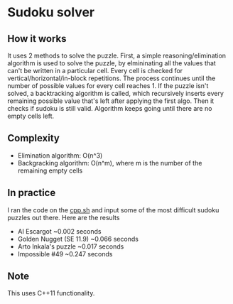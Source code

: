 # Sudoku solver

## How it works

It uses 2 methods to solve the puzzle. First, a simple reasoning/elimination algorithm is used to solve the puzzle, by elmininating all the values that can't be written in a particular cell. Every cell is checked for vertical/horizontal/in-block repetitions. The process continues until the number of possible values for every cell reaches 1. If the puzzle isn't solved, a backtracking algorithm is called, which recursively inserts every remaining possible value that's left after applying the first algo. Then it checks if sudoku is still valid. Algorithm keeps going until there are no empty cells left.

## Complexity 
* Elimination algorithm: O(n^3)
* Backgracking algorithm: O(n^m), where m is the number of the remaining empty cells

## In practice
  I ran the code on the [cpp.sh](http://cpp.sh) and input some of the most difficult sudoku puzzles out there. Here are the results
  
  * AI Escargot ~0.002 seconds
  * Golden Nugget (SE 11.9) ~0.066 seconds
  * Arto Inkala's puzzle ~0.017 seconds
  * Impossible #49 ~0.247 seconds

## Note
This uses C++11 functionality.
